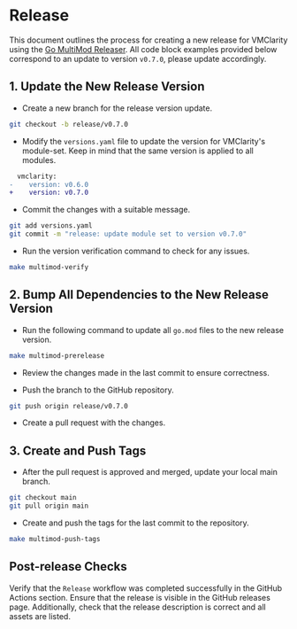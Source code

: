 # Release

This document outlines the process for creating a new release for VMClarity using the [Go MultiMod Releaser](https://github.com/open-telemetry/opentelemetry-go-build-tools/tree/main/multimod). All code block examples provided below correspond to an update to version `v0.7.0`, please update accordingly.

## 1. Update the New Release Version

* Create a new branch for the release version update.
```sh
git checkout -b release/v0.7.0
```

* Modify the `versions.yaml` file to update the version for VMClarity's module-set. Keep in mind that the same version is applied to all modules.
```diff
  vmclarity:
-    version: v0.6.0
+    version: v0.7.0
```

* Commit the changes with a suitable message.
```sh
git add versions.yaml
git commit -m "release: update module set to version v0.7.0"
```

* Run the version verification command to check for any issues.
```sh
make multimod-verify
```

## 2. Bump All Dependencies to the New Release Version

* Run the following command to update all `go.mod` files to the new release version.
```sh
make multimod-prerelease
```

* Review the changes made in the last commit to ensure correctness.

* Push the branch to the GitHub repository.
```sh
git push origin release/v0.7.0
```

* Create a pull request with the changes.

## 3. Create and Push Tags

* After the pull request is approved and merged, update your local main branch.
```sh
git checkout main
git pull origin main
```

* Create and push the tags for the last commit to the repository.
```sh
make multimod-push-tags
```

## Post-release Checks
Verify that the `Release` workflow was completed successfully in the GitHub Actions section.
Ensure that the release is visible in the GitHub releases page. Additionally, check that the release description is correct and all assets are listed.
